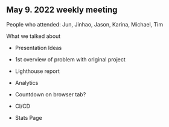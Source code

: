 May 9. 2022 weekly meeting
--------------------------

People who attended: Jun, Jinhao, Jason, Karina, Michael, Tim

What we talked about

-   Presentation Ideas

-   1st overview of problem with original project

-   Lighthouse report

-   Analytics

-   Countdown on browser tab? 

-   CI/CD

-   Stats Page